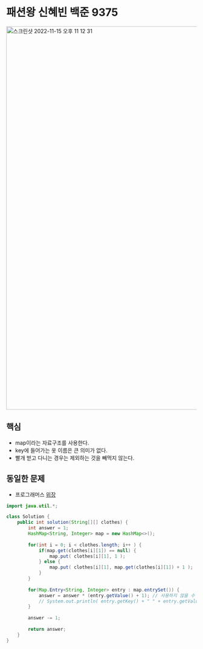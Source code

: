 # 패션왕 신혜빈 백준 9375

<img width="1014" alt="스크린샷 2022-11-15 오후 11 12 31" src="https://user-images.githubusercontent.com/91730236/201940918-6306942b-d348-407a-bb63-8b5d70fc7435.png">


## 핵심
- map이라는 자료구조를 사용한다.
- key에 들어가는 옷 이름은 큰 의미가 없다.
- 빨개 벋고 다니는 경우는 제외하는 것을 빼먹지 않는다.


## 동일한 문제
- 프로그래머스 [위장](https://school.programmers.co.kr/learn/courses/30/lessons/42578)

```java
import java.util.*;

class Solution {
    public int solution(String[][] clothes) {
        int answer = 1;
        HashMap<String, Integer> map = new HashMap<>();
        
        for(int i = 0; i < clothes.length; i++ ) {
            if(map.get(clothes[i][1]) == null) {
                map.put( clothes[i][1], 1 );
            } else {
                map.put( clothes[i][1], map.get(clothes[i][1]) + 1 );
            }
        }
        
        for(Map.Entry<String, Integer> entry : map.entrySet()) {
            answer = answer * (entry.getValue() + 1); // 사용하지 않을 수 있음
            // System.out.println( entry.getKey() + " " + entry.getValue() );
        }
        
        answer -= 1;
        
        return answer;
    }
}
```

